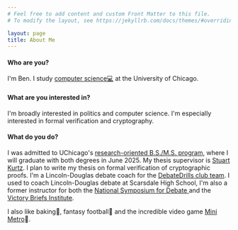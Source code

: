 ```yaml
---
# Feel free to add content and custom Front Matter to this file.
# To modify the layout, see https://jekyllrb.com/docs/themes/#overriding-theme-defaults

layout: page
title: About Me
---
```

<h4>Who are you? </h4>
I'm Ben. I study <a href="https://computerscience.uchicago.edu/">computer science&#128187;</a> at the University of Chicago.

<h4>What are you interested in? </h4>
I'm broadly interested in politics and computer science. I'm especially interested in formal verification and cryptography. 

<h4>What do you do? </h4>
 I was admitted to UChicago's <a href="https://cs.uchicago.edu/academics/undergraduate/joint-bx-ms-programs/">research-oriented B.S./M.S. program</a>, where I will graduate with both degrees in June 2025. My thesis supervisor is <a href="https://cs.uchicago.edu/people/stuart-kurtz/">Stuart Kurtz</a>. I plan to write my thesis on formal verification of cryptographic proofs. I'm a Lincoln-Douglas debate coach for the <a href="https://www.debatedrills.com/meet-the-team/ben-waldman">DebateDrills club team</a>. I used to coach Lincoln-Douglas debate at Scarsdale High School, I'm also a former instructor for both the <a href="https://www.nationalsymposiumfordebate.com/">National Symposium for Debate </a> and the <a href="https://www.vbidebate.com/">Victory Briefs Institute</a>.

I also like baking&#127838;, fantasy football&#127944; and the incredible video game <a href="https://dinopoloclub.com/games/mini-metro/">Mini Metro</a>&#128646;.